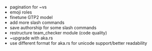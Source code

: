 - pagination for ~vs
 - emoji roles
 - finetune GTP2 model
 - add more slash commands
 - save authorship for some slash commands
 - restructure team_checker module (code quality)
 - ~upgrade with aka.rs
 - use different format for aka.rs for unicode support/better readability

